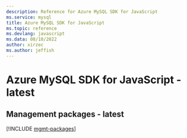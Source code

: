 ```yaml
---
description: Reference for Azure MySQL SDK for JavaScript
ms.service: mysql
title: Azure MySQL SDK for JavaScript
ms.topic: reference
ms.devlang: javascript
ms.data: 08/10/2022
author: xirzec
ms.author: jeffish
---
```

# Azure MySQL SDK for JavaScript - latest

## Management packages - latest
[!INCLUDE [mgmt-packages](mysql-mgmt-index.md)]